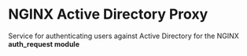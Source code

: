 # NGINX Active Directory Proxy

Service for authenticating users against Active Directory for the NGINX __auth_request module__

